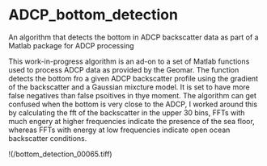 # ADCP_bottom_detection
An algorithm that detects the bottom in ADCP backscatter data as part of a Matlab package for ADCP processing

This work-in-progress algorithm is an ad-on to a set of Matlab functions used to process ADCP data as provided by the Geomar. The function detects the bottom fro a given ADCP backscatter profile using the gradient of the backscatter and a Gaussian mixcture model. It is set to have more false negatives than false psoitives in thye moment. The algorithm can get confused when the bottom is very close to the ADCP, I worked around this by calculating the fft of the backscatter in the upper 30 bins, FFTs with much engery at higher frequencies indicate the presence of the sea floor, whereas FFTs with energy at low frequencies indicate open ocean backscatter conditions. 


!(/bottom_detection_00065.tiff)
